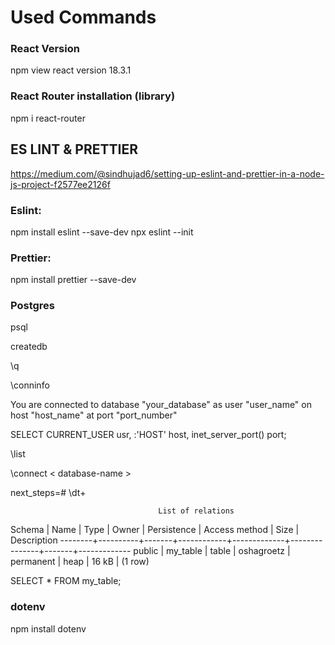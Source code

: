 # Used Commands 

### React Version

npm view react version
18.3.1

### React Router installation (library)

npm i react-router

## ES LINT & PRETTIER
https://medium.com/@sindhujad6/setting-up-eslint-and-prettier-in-a-node-js-project-f2577ee2126f

### Eslint: 

npm install eslint --save-dev
npx eslint --init

### Prettier: 

npm install prettier --save-dev

### Postgres
<!-- postgreSQL shell -->
psql
<!-- create a new database -->
createdb <database-name> 
<!-- quit -->
\q
<!-- database connection info -->
\conninfo 

You are connected to database "your_database" as user "user_name" on host "host_name" at port "port_number" 
<!--  -->
SELECT CURRENT_USER usr, :'HOST' host, inet_server_port() port;
<!-- lists databases -->
\list
<!--  change database  -->
\connect < database-name > 
<!-- show the tables in the database -->
next_steps=# \dt+

                                     List of relations
 Schema |   Name   | Type  |   Owner    | Persistence | Access method | Size  | Description 
--------+----------+-------+------------+-------------+---------------+-------+-------------
 public | my_table | table | oshagroetz | permanent   | heap          | 16 kB | 
(1 row)

<!-- show all rows of data from my_table -->
SELECT * FROM my_table;

### dotenv
npm install dotenv
